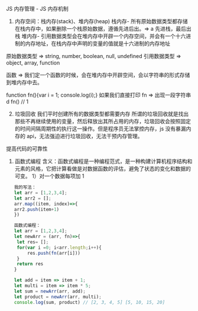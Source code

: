 JS 内存管理 - JS 内存机制

1. 内存空间：栈内存(stack)、堆内存(heap)
   栈内存- 所有原始数据类型都存储在栈内存中，如果删除一个栈原始数据，遵循先进后出。=> a 先进栈，最后出栈
   堆内存- 引用数据类型会在堆内存中开辟一个内存空间，并会有一个十六进制的内存地址，在栈内存中声明的变量的值就是十六进制的内存地址

原始数据类型 => string, number, boolean, null, undefined
引用数据类型 => object, array, function

函数 => 我们定一个函数的时候，会在堆内存中开辟空间，会以字符串的形式存储到堆内存中去。

function fn(){var i = 1; console.log(i);}
如果我们直接打印 fn => 出现一段字符串  
d
fn() // 1

2. 垃圾回收
   我们平时创建所有的数据类型都需要内存
   所谓的垃圾回收就是找出那些不再继续使用的变量，然后释放出其所占用的内存，垃圾回收会按照固定的时间间隔周期性的执行这一操作。但是程序员无法掌控内存，js 没有暴漏内存的 api，无法强迫进行垃圾回收，无法干预内存管理。

提高代码的可靠性

1. 函数式编程
   含义：函数式编程是一种编程范式，是一种构建计算机程序结构和元素的风格，它把计算看做是对数据函数的评估，避免了状态的变化和数据的可变。
   1）对一个数据每项加 1

```javascript
   我的写法：
   let arr = [1,2,3,4];
   let arr2 = [];
   arr.map((item, index)=>{
   arr2.push(item+1)
   })

   函数式编程：
   let arr = [1,2,3,4];
   let newArr = (arr, fn)=>{
    let res= [];
    for(var i =0; i<arr.length;i++){
        res.push(fn(arr[i]))
    }
    return res
   }

   let add = item => item + 1;
   let multi = item => item * 5;
   let sum = newArr(arr, add);
   let product = newArr(arr, multi);
   console.log(sum, product) // [2, 3, 4, 5] [5, 10, 15, 20]

```
